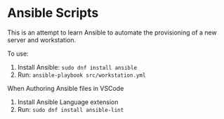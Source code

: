 # Ansible Scripts

This is an attempt to learn Ansible to automate the provisioning of a new server and workstation.

To use:

1. Install Ansible: `sudo dnf install ansible`
2. Run: `ansible-playbook src/workstation.yml`

When Authoring Ansible files in VSCode

1. Install Ansible Language extension
2. Run: `sudo dnf install ansible-lint`
